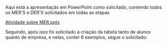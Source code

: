 Aqui está a apresentação em PowerPoint como solicitado, contendo todos os MER'S e DER'S solicitados em todas as etapas

[Atividade sobre MER.pptx](https://github.com/gumarson/SQL-Querys/files/14818324/Atividade.sobre.MER.pptx)


Seguindo, após isso foi solicitado a criação da tabela tanto de alunos quanto de empresa, e nelas, conter 6 exemplos, segue o solicitado:
